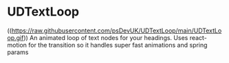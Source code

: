# UDTextLoop
((https://raw.githubusercontent.com/psDevUK/UDTextLoop/main/UDTextLoop.gif))
An animated loop of text nodes for your headings. Uses react-motion for the transition so it handles super fast animations and spring params
